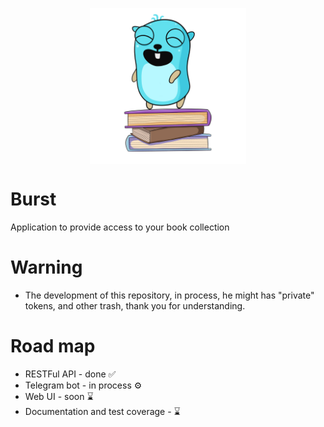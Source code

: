 <p align="center">
  <img width="250" align="center" alt="portfolio_view" src="images/logo.png">
</p>

# Burst
Application to provide access to your book collection

# Warning 
- The development of this repository, in process, he might has "private" tokens, and other trash, thank you for understanding.

# Road map
- RESTFul API - done ✅
- Telegram bot - in process ⚙️
- Web UI - soon ⌛
- Documentation and test coverage - ⌛
